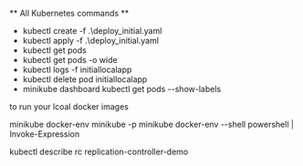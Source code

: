 ** All Kubernetes commands **
- kubectl create -f .\deploy_initial.yaml 
- kubectl apply -f .\deploy_initial.yaml 
- kubectl get pods
- kubectl get pods -o wide
- kubectl logs -f initiallocalapp
- kubectl delete pod initiallocalapp
- minikube dashboard
kubectl get pods --show-labels

to run your lcoal docker images

minikube docker-env
minikube -p minikube docker-env --shell powershell | Invoke-Expression


kubectl describe rc replication-controller-demo